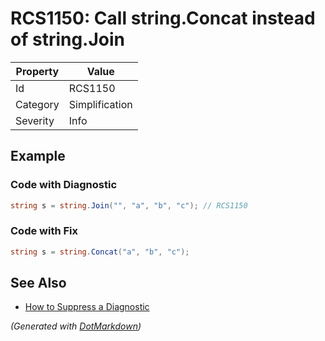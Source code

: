 # RCS1150: Call string\.Concat instead of string\.Join

| Property | Value          |
| -------- | -------------- |
| Id       | RCS1150        |
| Category | Simplification |
| Severity | Info           |

## Example

### Code with Diagnostic

```csharp
string s = string.Join("", "a", "b", "c"); // RCS1150
```

### Code with Fix

```csharp
string s = string.Concat("a", "b", "c");
```

## See Also

* [How to Suppress a Diagnostic](../HowToConfigureAnalyzers.md#how-to-suppress-a-diagnostic)


*\(Generated with [DotMarkdown](http://github.com/JosefPihrt/DotMarkdown)\)*